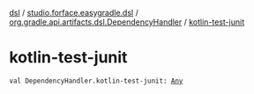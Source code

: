 [dsl](../../index.md) / [studio.forface.easygradle.dsl](../index.md) / [org.gradle.api.artifacts.dsl.DependencyHandler](index.md) / [kotlin-test-junit](./kotlin-test-junit.md)

# kotlin-test-junit

`val DependencyHandler.kotlin-test-junit: `[`Any`](https://kotlinlang.org/api/latest/jvm/stdlib/kotlin/-any/index.html)